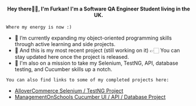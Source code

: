 <h4 align="center">
  Hey there👋🏻, I'm Furkan! I'm a Software QA Engineer Student living in the UK.
</h4>

`Where my energy is now :)`
- 🎉 I’m currently expanding my object-oriented programming skills through active learning and side projects.
- 🔭 And this is my most recent project (still working on it) 👉🏻 You can stay updated here once the project is released.
- 🚀 I'm also on a mission to take my Selenium, TestNG, API, database testing, and Cucumber skills up a notch.

`You can also find links to some of my completed projects here:`

- [AlloverCommerce Selenium / TestNG Project](https://github.com/de-furkan/TestNG-Project)
- [ManagementOnSchools Cucumber UI / API / Database Project](https://github.com/de-furkan/CucumberProject_SchoolManagement)
